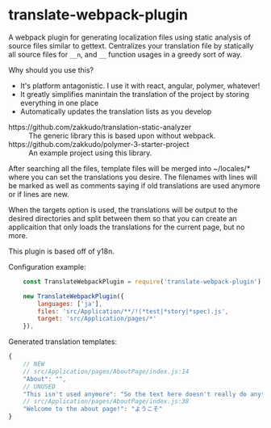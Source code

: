 # translate-webpack-plugin

A webpack plugin for generating localization files using static analysis of source files similar to gettext.
Centralizes your translation file by statically all source files for `__n`, and `__` function usages in a greedy sort of way.

Why should you use this?

- It's platform antagonistic.  I use it with react, angular, polymer, whatever!
- It greatly simplifies manintain the translation of the project by storing everything in one place
- Automatically updates the translation lists as you develop

<dl>
    <dt>https://github.com/zakkudo/translation-static-analyzer</dt>
    <dd>The generic library this is based upon without webpack.</dd>
    <dt>https://github.com/zakkudo/polymer-3-starter-project</dt>
    <dd>An example project using this library.</dd>
</dl>

After searching all the files, template files will be merged into ~/locales/* where you can set the translations you desire.
The filenames with lines will be marked as well as comments saying if old translations are used anymore or if lines are new.

When the targets option is used, the translations will be output to the desired directories and split between them so that you can
create an applicaition that only loads the translations for the current page, but no more.

This plugin is based off of y18n.

Configuration example:

```js
    const TranslateWebpackPlugin = require('translate-webpack-plugin');

    new TranslateWebpackPlugin({
        languages: ['ja'],
        files: 'src/Application/**/!(*test|*story|*spec).js',
        target: 'src/Application/pages/*'
    }),
```

Generated translation templates:

```js
{
    // NEW
    // src/Application/pages/AboutPage/index.js:14
    "About": "",
    // UNUSED
    "This isn't used anymore": "So the text here doesn't really do anything",
    // src/Application/pages/AboutPage/index.js:38
    "Welcome to the about page!": "ようこそ"
}
```
